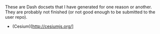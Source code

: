 These are Dash docsets that I have generated for one reason or another. They are probably not finished (or not good enough to be submitted to the user repo).

* (Cesium)[http://cesiumjs.org/]
